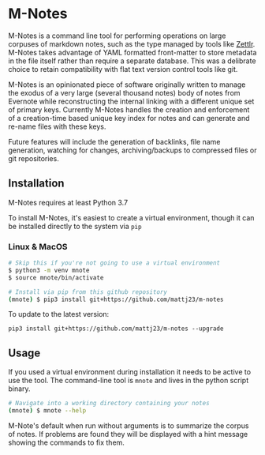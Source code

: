 # M-Notes

M-Notes is a command line tool for performing operations on large corpuses of markdown notes, such as the type managed by tools like [Zettlr](https://github.com/Zettlr/Zettlr).  M-Notes takes advantage of YAML formatted front-matter to store metadata in the file itself rather than require a separate database. This was a delibrate choice to retain compatibility with flat text version control tools like git.

M-Notes is an opinionated piece of software originally written to manage the exodus of a very large (several thousand notes) body of notes from Evernote while reconstructing the internal linking with a different unique set of primary keys.  Currently M-Notes handles the creation and enforcement of a creation-time based unique key index for notes and can generate and re-name files with these keys.

Future features will include the generation of backlinks, file name generation, watching for changes, archiving/backups to compressed files or git repositories. 

## Installation
M-Notes requires at least Python 3.7

To install M-Notes, it's easiest to create a virtual environment, though it can be installed directly to the system via `pip`

### Linux & MacOS

```bash
# Skip this if you're not going to use a virtual environment
$ python3 -m venv mnote
$ source mnote/bin/activate

# Install via pip from this github repository
(mnote) $ pip3 install git+https://github.com/mattj23/m-notes
```

To update to the latest version:

```
pip3 install git+https://github.com/mattj23/m-notes --upgrade
```



## Usage

If you used a virtual environment during installation it needs to be active to use the tool. The command-line tool is `mnote` and lives in the python script binary.

```bash
# Navigate into a working directory containing your notes
(mnote) $ mnote --help

```

M-Note's default when run without arguments is to summarize the corpus of notes. If problems are found they will be displayed with a hint message showing the commands to fix them.



